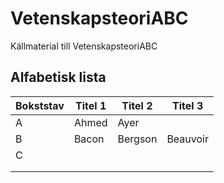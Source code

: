 # VetenskapsteoriABC
Källmaterial till VetenskapsteoriABC

## Alfabetisk lista

| Bokststav  | Titel 1 | Titel 2 | Titel 3 | 
| ---------- | ------- | ------- | ------- | 
| A  | Ahmed  | Ayer | |
| B  | Bacon  | Bergson | Beauvoir |
| C  |  |  |  |
|   |  |  |  |
|   |  |  |  | 


